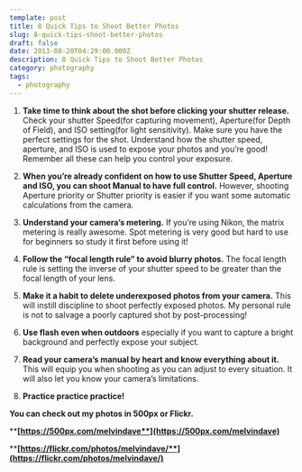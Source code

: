 ```yaml
---
template: post
title: 8 Quick Tips to Shoot Better Photos
slug: 8-quick-tips-shoot-better-photos
draft: false
date: 2013-08-20T04:29:00.000Z
description: 8 Quick Tips to Shoot Better Photos
category: photography
tags:
  - photography
---
```

1. **Take time to think about the shot before clicking your shutter release.** Check your shutter Speed(for capturing movement), Aperture(for Depth of Field), and ISO setting(for light sensitivity). Make sure you have the perfect settings for the shot. Understand how the shutter speed, aperture, and ISO is used to expose your photos and you’re good! Remember all these can help you control your exposure.

2. **When you’re already confident on how to use Shutter Speed, Aperture and ISO, you can shoot Manual to have full control.** However, shooting Aperture priority or Shutter priority is easier if you want some automatic calculations from the camera.
3. **Understand your camera’s metering.** If you’re using Nikon, the matrix metering is really awesome. Spot metering is very good but hard to use for beginners so study it first before using it!
4. **Follow the “focal length rule” to avoid blurry photos.** The focal length rule is setting the inverse of your shutter speed to be greater than the focal length of your lens.
5. **Make it a habit to delete underexposed photos from your camera.** This will instill discipline to shoot perfectly exposed photos. My personal rule is not to salvage a poorly captured shot by post-processing!
6. **Use flash even when outdoors** especially if you want to capture a bright background and perfectly expose your subject.
7. **Read your camera’s manual by heart and know everything about it.** This will equip you when shooting as you can adjust to every situation. It will also let you know your camera’s limitations.
8. **Practice practice practice!**

**You can check out my photos in 500px or Flickr.**

****[**https://500px.com/melvindave**](https://500px.com/melvindave)****

****[**https://flickr.com/photos/melvindave/**](https://flickr.com/photos/melvindave/)****
